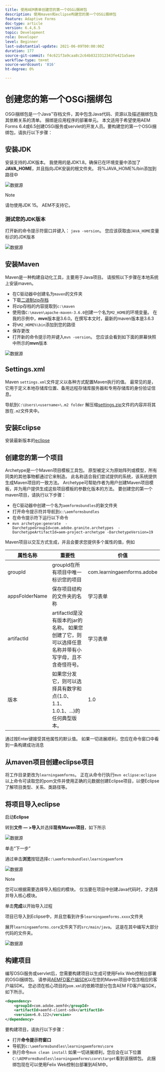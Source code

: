 ```yaml
---
title: 使用AEM表单创建您的第一个OSGi捆绑包
description: 使用maven和eclipse构建您的第一个OSGi捆绑包
feature: Adaptive Forms
doc-type: article
version: 6.4,6.5
topic: Development
role: Developer
level: Beginner
last-substantial-update: 2021-06-09T00:00:00Z
duration: 177
source-git-commit: f4c621f3a9caa8c2c64b8323312343fe421a5aee
workflow-type: tm+mt
source-wordcount: '816'
ht-degree: 0%

---
```



# 创建您的第一个OSGi捆绑包

OSGi捆绑包是一个Java™存档文件，其中包含Java代码、资源以及描述捆绑包及其依赖关系的清单。 捆绑是应用程序的部署单元。 本文适用于希望使用AEM Forms 6.4或6.5创建OSGi服务或servlet的开发人员。要构建您的第一个OSGi捆绑包，请执行以下步骤：


## 安装JDK

安装支持的JDK版本。 我使用的是JDK1.8。确保已在环境变量中添加了&#x200B;**JAVA_HOME**，并且指向JDK安装的根文件夹。
将%JAVA_HOME%/bin添加到路径中

![数据源](assets/java-home.JPG)

>[!NOTE]
> 请勿使用JDK 15。 AEM不支持它。

### 测试您的JDK版本

打开新的命令提示符窗口并键入： `java -version`。 您应该获取由`JAVA_HOME`变量标识的JDK版本

![数据源](assets/java-version.JPG)

## 安装Maven

Maven是一种构建自动化工具，主要用于Java项目。 请按照以下步骤在本地系统上安装maven。

* 在C驱动器中创建名为`maven`的文件夹
* 下载[二进制zip存档](http://maven.apache.org/download.cgi)
* 将zip存档的内容提取到`c:\maven`
* 使用值`C:\maven\apache-maven-3.6.0`创建一个名为`M2_HOME`的环境变量。 在我的示例中，**mvn**&#x200B;版本是3.6.0。在撰写本文时，最新的maven版本是3.6.3
* 将`%M2_HOME%\bin`添加到您的路径
* 保存更改
* 打开新的命令提示符并键入`mvn -version`。 您应该会看到如下面的屏幕快照中所示的&#x200B;**mvn**&#x200B;版本

![数据源](assets/mvn-version.JPG)

## Settings.xml

Maven `settings.xml`文件定义以各种方式配置Maven执行的值。 最常见的是，它用于定义本地存储库位置、备用远程存储库服务器和专用存储库的身份验证信息。

导航到`C:\Users\<username>\.m2 folder`
解压缩[settings.zip](assets/settings.zip)文件的内容并将其放在`.m2`文件夹中。

## 安装Eclipse

安装最新版本的[eclipse](https://www.eclipse.org/downloads/)

## 创建您的第一个项目

Archetype是一个Maven项目模板工具包。 原型被定义为原始阵列或模型，所有同类的其他事物都通过它来制造。 此名称适合我们尝试提供的系统，该系统提供生成Maven项目的一致方法。 Archetype可帮助作者为用户创建Maven项目模板，并为用户提供生成这些项目模板的参数化版本的方法。
要创建您的第一个maven项目，请执行以下步骤：

* 在C驱动器中创建一个名为`aemformsbundles`的新文件夹
* 打开命令提示符并导航到`c:\aemformsbundles`
* 在命令提示符下运行以下命令
* `mvn archetype:generate  -DarchetypeGroupId=com.adobe.granite.archetypes  -DarchetypeArtifactId=aem-project-archetype -DarchetypeVersion=19`

Maven项目以交互方式生成，并且会要求您提供多个属性的值，例如

| 属性名称 | 重要性 | 价值 |
|------------------------|---------------------------------------|---------------------|
| groupId | groupId在所有项目中唯一标识您的项目 | com.learningaemforms.adobe |
| appsFolderName | 保存项目结构的文件夹的名称 | 学习表单 |
| artifactId | artifactId是没有版本的jar的名称。 如果您创建了它，则可以选择任意名称并带有小写字母，且不含奇怪符号。 | 学习表单 |
| 版本 | 如果您分发它，则可以选择具有数字和点(1.0、1.1、1.0.1、...)的任何典型版本。 | 1.0 |

通过按Enter键接受其他属性的默认值。
如果一切进展顺利，您应在命令窗口中看到一条构建成功消息

## 从maven项目创建eclipse项目

将工作目录更改为`learningaemforms`。
正在从命令行执行`mvn eclipse:eclipse`
以上命令可读取您的pom文件并使用正确的元数据创建Eclipse项目，以便Eclipse了解项目类型、关系、类路径等。

## 将项目导入eclipse

启动&#x200B;**Eclipse**

转到&#x200B;**文件 — >导入**&#x200B;并选择&#x200B;**现有Maven项目**，如下所示

![数据源](assets/import-mvn-project.JPG)

单击“下一步”

通过单击&#x200B;**浏览**&#x200B;按钮选择`c:\aemformsbundles\learningaemform`

![数据源](assets/select-mvn-project.JPG)

>[!NOTE]
>您可以根据需要选择导入相应的模块。 仅当要在项目中创建Java代码时，才选择并导入核心模块。

单击&#x200B;**完成**&#x200B;以开始导入过程

项目已导入到Eclipse中，并且您看到许多`learningaemforms.xxxx`文件夹

展开`learningaemforms.core`文件夹下的`src/main/java`。 这是在其中编写大部分代码的文件夹。

![数据源](assets/learning-core.JPG)

## 构建项目

编写OSGi服务或servlet后，您需要构建项目以生成可使用Felix Web控制台部署的OSGi捆绑包。 请参阅[AEMFD客户端SDK](https://repo.adobe.com/nexus/content/repositories/public/com/adobe/aemfd/aemfd-client-sdk/)以在您的Maven项目中包含相应的客户端SDK。 您必须在核心项目的`pom.xml`的依赖项部分包含AEM FD客户端SDK，如下所示。

```xml
<dependency>
    <groupId>com.adobe.aemfd</groupId>
    <artifactId>aemfd-client-sdk</artifactId>
    <version>6.0.122</version>
</dependency>
```

要构建项目，请执行以下步骤：

* 打开&#x200B;**命令提示符窗口**
* 导航到`c:\aemformsbundles\learningaemforms\core`
* 执行命令`mvn clean install`
如果一切进展顺利，您应会在以下位置`C:\AEMFormsBundles\learningaemforms\core\target`看到该捆绑包。 此捆绑包现在可以使用Felix Web控制台部署到AEM中。
